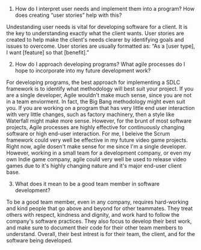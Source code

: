 1. How do I interpret user needs and implement them into a program? How does creating “user stories” help with this?

Undestanding user needs is vital for developing software for a client. It is the key to understanding exactly what the client wants. User stories are created to help make the client's needs clearer by identifying goals and issues to overcome. User stories are usually formatted as: “As a [user type], I want [feature] so that [benefit].”

2. How do I approach developing programs? What agile processes do I hope to incorporate into my future development work?

For developing programs, the best approach for implementing a SDLC framework is to identify what methodology will best suit your project. If you are a single developer, Agile wouldn't make much sense, since you are not in a team enviorment. In fact, the Big Bang methodology might even suit you. If you are working on a program that has very little end user interaction with very little changes, such as factory machinery, then a style like Waterfall might make more sense. However, for the brunt of most software projects, Agile processes are highly effective for continuously changing software or high end-user interaction. For me, I beleive the Scrum framework could very well be effective in my future video game projects. Right now, agile dosen't make sense for me since I'm a single developer. However, working in a small team for a development company, or even my own Indie game company, agile could very well be used to release video games due to it's highly changing nature and it's major end-user client base. 

3. What does it mean to be a good team member in software development?

To be a good team member, even in any company, requires hard-working and kind people that go above and beyond for other teammates. They treat others with respect, kindness and dignity, and work hard to follow the company's software practices. They also focus to develop their best work, and make sure to document their code for their other team members to understand. Overall, their best intrest is for their team, the client, and for the software being developed.
